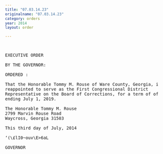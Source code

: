 ```yaml
---
title: "07.03.14.23"
originalname: "07.03.14.23"
category: orders
year: 2014
layout: order

---
```

<pre>
 

EXECUTIVE ORDER

BY THE GOVERNOR:

ORDERED :

That the Honorable Tommy M. Rouse of Ware County, Georgia, is
reappointed to serve as the First Congressional District
Representative on the Board of Corrections, for a term of office
ending July 1, 2019.

The Honorable Tommy M. Rouse
2799 Marvin Rouse Road
Waycross, Georgia 31503

This third day of July, 2014

‘(\£lI0~ouv\E>6aL

GOVERNOR

</pre>
